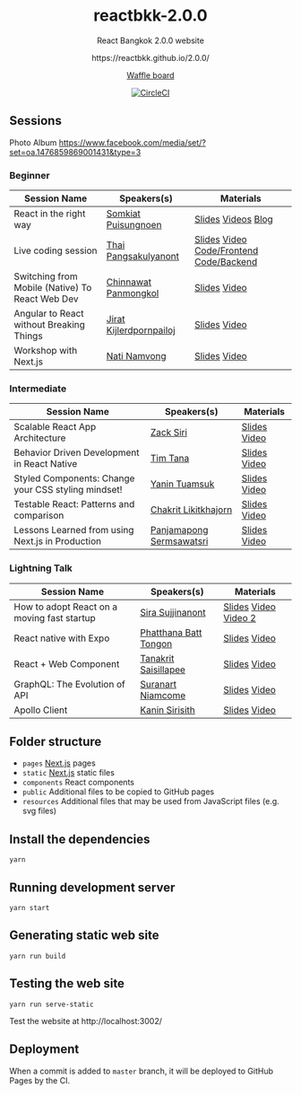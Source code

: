 <h1 align="center">reactbkk-2.0.0</h1>

<p align="center">React Bangkok 2.0.0 website</p>

<p align="center">https://reactbkk.github.io/2.0.0/</p>

<p align="center"><a href="https://waffle.io/reactbkk/2.0.0">Waffle board</a></p>

<p align="center"><a href="https://circleci.com/gh/reactbkk/2.0.0/tree/master"><img src="https://circleci.com/gh/reactbkk/2.0.0/tree/master.svg?style=svg" alt="CircleCI" /></a></p>

## Sessions
Photo Album https://www.facebook.com/media/set/?set=oa.1476859869001431&type=3

### Beginner
| Session Name | Speakers(s) | Materials
| --- | --- | --- |
| React in the right way | [Somkiat Puisungnoen](https://www.facebook.com/somkiatspns) |  [Slides](https://www.slideshare.net/mobile/up1/react-in-the-right-way) [Videos](https://www.youtube.com/watch?v=nYfdpmsKWlc&list=PLxIUSORh0EQOdSv_je3Fhy8lmY0g1TG3u&index=1) [Blog](http://www.somkiat.cc/react-in-the-right-at-reactbkk/) |
| Live coding session | [Thai Pangsakulyanont](https://www.facebook.com/dtinth) | [Slides](https://drive.google.com/open?id=0B1-6buxHI5CFS004LWIwNXl2eUE) [Video](https://www.youtube.com/watch?v=u5mpnKYhfUE&list=PLxIUSORh0EQOdSv_je3Fhy8lmY0g1TG3u&index=3) [Code/Frontend](https://github.com/dtinth/reactbkk-tweets-frontend) [Code/Backend](https://github.com/dtinth/reactbkk-tweets-backend) |
| Switching from Mobile (Native) To React Web Dev | [Chinnawat Panmongkol](https://www.facebook.com/chinnawat.panmongkol) | [Slides](https://docs.google.com/presentation/d/17aht3Oc1us483_88UUB9yL0uGVDjl3gwLUZkuhK1ncM/edit#slide=id.g152861241c_0_11) [Video](https://www.youtube.com/watch?v=V9WO6hcPDGM&list=PLxIUSORh0EQOdSv_je3Fhy8lmY0g1TG3u&index=10) |
| Angular to React without Breaking Things | [Jirat Kijlerdpornpailoj](https://www.facebook.com/imn3tr) | [Slides](https://drive.google.com/open?id=0B1-6buxHI5CFNkxFMGNqNHp2YzA) [Video](https://www.youtube.com/watch?v=MTP2kHEtG-o&list=PLxIUSORh0EQOdSv_je3Fhy8lmY0g1TG3u&index=12) |
| Workshop with Next.js | [Nati Namvong](https://www.facebook.com/nati.namvong?fref=gs&dti=873530022667755&hc_location=group) | [Slides](http://slides.com/natinamvong/nextjs) [Video](https://www.youtube.com/watch?v=IokohzM1_Gs&list=PLxIUSORh0EQOdSv_je3Fhy8lmY0g1TG3u&index=14)

### Intermediate
| Session Name | Speakers(s) | Materials
| --- | --- | --- |
| Scalable React App Architecture | [Zack Siri](https://www.facebook.com/zacksiri) | [Slides](https://www.slideshare.net/artellectual/react-bkk-scalable-application-architecture) [Video](https://www.youtube.com/watch?v=HMR6setslF0&list=PLxIUSORh0EQOdSv_je3Fhy8lmY0g1TG3u&index=2)
| Behavior Driven Development in React Native | [Tim Tana](https://www.facebook.com/tanakorn.numrubporn) | [Slides](https://drive.google.com/open?id=0B1-6buxHI5CFMVZVUWNWdk9nRjg) [Video](https://www.youtube.com/watch?v=ppA_u-y9PAU&list=PLxIUSORh0EQOdSv_je3Fhy8lmY0g1TG3u&index=4) |
| Styled Components: Change your CSS styling mindset! | [Yanin Tuamsuk](https://www.facebook.com/khame.yanawaro) | [Slides](https://yanawaro.github.io/reactbkk2.0.0/) [Video](https://www.youtube.com/watch?v=f-RdM4J9OxQ&list=PLxIUSORh0EQOdSv_je3Fhy8lmY0g1TG3u&index=11)
|  Testable React: Patterns and comparison | [Chakrit Likitkhajorn](https://www.facebook.com/chakrit.likitkhajorn) | [Slides](https://drive.google.com/open?id=0B1-6buxHI5CFVFY4MjlCWFN0ZjQ) [Video](https://www.youtube.com/watch?v=Y4b9-oMSCyc&list=PLxIUSORh0EQOdSv_je3Fhy8lmY0g1TG3u&index=13)
| Lessons Learned from using Next.js in Production | [Panjamapong Sermsawatsri](https://www.facebook.com/panjmp) | [Slides](https://www.slideshare.net/PanjamapongSermsawat/lessons-learned-from-using-nextjs-in-production) [Video](https://www.youtube.com/watch?v=PxvLld67B-w&list=PLxIUSORh0EQOdSv_je3Fhy8lmY0g1TG3u&index=15)

### Lightning Talk 
| Session Name | Speakers(s) | Materials
| --- | --- | --- |
| How to adopt React on a moving fast startup | [Sira Sujjinanont](https://www.facebook.com/huntny) | [Slides](https://www.slideshare.net/huntny/how-to-adopt-react-for-moving-fast-startup) [Video](https://www.youtube.com/watch?v=ZvRQtS3mLDY&feature=youtu.be) [Video 2](https://www.youtube.com/watch?v=goi2MY1T2YM&list=PLxIUSORh0EQOdSv_je3Fhy8lmY0g1TG3u&index=5)
| React native with Expo | [Phatthana Batt Tongon](https://www.facebook.com/phatthanabatt) | [Slides](https://drive.google.com/file/d/0B-GAWb3Mw7DkVEFFUDdzT2E0TlU/view?usp=sharing) [Video](https://www.youtube.com/watch?v=Lby-nKScphE&list=PLxIUSORh0EQOdSv_je3Fhy8lmY0g1TG3u&index=6)
| React + Web Component | [Tanakrit Saisillapee](https://www.facebook.com/zixsma) | [Slides](https://drive.google.com/open?id=0B1-6buxHI5CFY2FlNUJubUcybmM) [Video](https://www.youtube.com/watch?v=C5MXqJxGdko&list=PLxIUSORh0EQOdSv_je3Fhy8lmY0g1TG3u&index=7)
| GraphQL: The Evolution of API | [Suranart Niamcome](https://www.facebook.com/suranart.niamcome) | [Slides](https://docs.google.com/presentation/d/1tYaj9XUyWdCzp31D1CLGqm0hlGhU5eJY0A4XbdmbBNc/edit) [Video](https://www.youtube.com/watch?v=BUB3s-A23BI&list=PLxIUSORh0EQOdSv_je3Fhy8lmY0g1TG3u&index=8)
| Apollo Client | [Kanin Sirisith](https://www.facebook.com/kanin.sirisith) | [Slides](https://drive.google.com/open?id=0B1-6buxHI5CFci11cnRjeDhOSW8) [Video](https://www.youtube.com/watch?v=5vxomBZhqZM&list=PLxIUSORh0EQOdSv_je3Fhy8lmY0g1TG3u&index=9)

## Folder structure

- `pages` [Next.js][] pages
- `static` [Next.js] static files
- `components` React components
- `public` Additional files to be copied to GitHub pages
- `resources` Additional files that may be used from JavaScript files (e.g. svg files)

[Next.js]: https://github.com/zeit/next.js

## Install the dependencies
```
yarn
```

## Running development server
```
yarn start
```

## Generating static web site
```
yarn run build
```

## Testing the web site
```
yarn run serve-static
```

Test the website at http://localhost:3002/

## Deployment
When a commit is added to `master` branch, it will be deployed to GitHub Pages by the CI.
